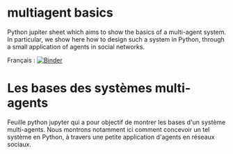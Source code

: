 # multiagent basics

Python jupiter sheet which aims to show the basics of a multi-agent system. 
In particular, we show here how to design such a system in Python, through a small application of agents in social networks.

Français : [![Binder](https://mybinder.org/badge_logo.svg)](https://mybinder.org/v2/gh/cristal-smac/mas_basics.git/master?filepath=mas_basics_fr.ipynb)

# Les bases des systèmes multi-agents

Feuille python jupyter qui a pour objectif de montrer les bases d'un système multi-agents. 
Nous montrons notamment ici comment concevoir un tel système en Python, à travers une petite application d'agents en réseaux sociaux.
